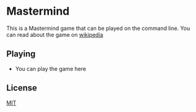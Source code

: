 # Mastermind

This is a Mastermind game that can be played on the command line. You can read about the game on [wikipedia](https://en.wikipedia.org/wiki/Mastermind_(board_game))

## Playing

- You can play the game here

## License
[MIT](https://choosealicense.com/licenses/mit/)